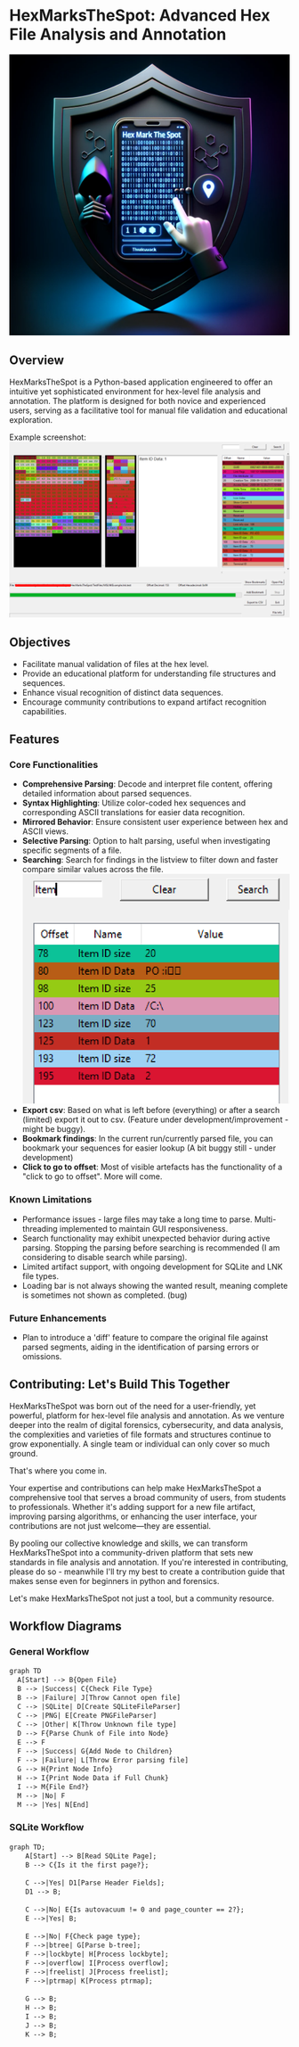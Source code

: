# HexMarksTheSpot: Advanced Hex File Analysis and Annotation

![](images/DALL-E%20Logo.png)



## Overview

HexMarksTheSpot is a Python-based application engineered to offer an intuitive yet sophisticated environment for hex-level file analysis and annotation. The platform is designed for both novice and experienced users, serving as a facilitative tool for manual file validation and educational exploration.

Example screenshot:
![](images/20231004230655.png)

## Objectives

- Facilitate manual validation of files at the hex level.
- Provide an educational platform for understanding file structures and sequences.
- Enhance visual recognition of distinct data sequences.
- Encourage community contributions to expand artifact recognition capabilities.

## Features

### Core Functionalities

- **Comprehensive Parsing**: Decode and interpret file content, offering detailed information about parsed sequences.
- **Syntax Highlighting**: Utilize color-coded hex sequences and corresponding ASCII translations for easier data recognition.
- **Mirrored Behavior**: Ensure consistent user experience between hex and ASCII views.
- **Selective Parsing**: Option to halt parsing, useful when investigating specific segments of a file.
- **Searching**: Search for findings in the listview to filter down and faster compare similar values across the file. ![](images/20231004230845.png)
- **Export csv**: Based on what is left before (everything) or after a search (limited) export it out to csv. (Feature under development/improvement - might be buggy).
- **Bookmark findings**: In the current run/currently parsed file, you can bookmark your sequences for easier lookup (A bit buggy still - under development)
- **Click to go to offset**: Most of visible artefacts has the functionality of a "click to go to offset". More will come.

### Known Limitations

- Performance issues - large files may take a long time to parse. Multi-threading implemented to maintain GUI responsiveness.
- Search functionality may exhibit unexpected behavior during active parsing. Stopping the parsing before searching is recommended (I am considering to disable search while parsing).
- Limited artifact support, with ongoing development for SQLite and LNK file types.
- Loading bar is not always showing the wanted result, meaning complete is sometimes not shown as completed. (bug)

### Future Enhancements

- Plan to introduce a 'diff' feature to compare the original file against parsed segments, aiding in the identification of parsing errors or omissions.

## Contributing: Let's Build This Together

HexMarksTheSpot was born out of the need for a user-friendly, yet powerful, platform for hex-level file analysis and annotation. As we venture deeper into the realm of digital forensics, cybersecurity, and data analysis, the complexities and varieties of file formats and structures continue to grow exponentially. A single team or individual can only cover so much ground.

That's where you come in.

Your expertise and contributions can help make HexMarksTheSpot a comprehensive tool that serves a broad community of users, from students to professionals. Whether it's adding support for a new file artifact, improving parsing algorithms, or enhancing the user interface, your contributions are not just welcome—they are essential.

By pooling our collective knowledge and skills, we can transform HexMarksTheSpot into a community-driven platform that sets new standards in file analysis and annotation. If you're interested in contributing, please do so - meanwhile I'll try my best to create a contribution guide that makes sense even for beginners in python and forensics.

Let's make HexMarksTheSpot not just a tool, but a community resource.


## Workflow Diagrams

### General Workflow


```mermaid
graph TD
  A[Start] --> B{Open File}
  B --> |Success| C{Check File Type}
  B --> |Failure| J[Throw Cannot open file]
  C --> |SQLite| D[Create SQLiteFileParser]
  C --> |PNG| E[Create PNGFileParser]
  C --> |Other| K[Throw Unknown file type]
  D --> F{Parse Chunk of File into Node}
  E --> F
  F --> |Success| G{Add Node to Children}
  F --> |Failure| L[Throw Error parsing file]
  G --> H{Print Node Info}
  H --> I{Print Node Data if Full Chunk}
  I --> M{File End?}
  M --> |No| F
  M --> |Yes| N[End]
```

### SQLite Workflow

```mermaid
graph TD;
    A[Start] --> B[Read SQLite Page];
    B --> C{Is it the first page?};
    
    C -->|Yes| D1[Parse Header Fields];
    D1 --> B;

    C -->|No| E{Is autovacuum != 0 and page_counter == 2?};
    E -->|Yes| B;
    
    E -->|No| F{Check page type};
    F -->|btree| G[Parse b-tree];
    F -->|lockbyte| H[Process lockbyte];
    F -->|overflow| I[Process overflow];
    F -->|freelist| J[Process freelist];
    F -->|ptrmap| K[Process ptrmap];
    
    G --> B;
    H --> B;
    I --> B;
    J --> B;
    K --> B;
```
